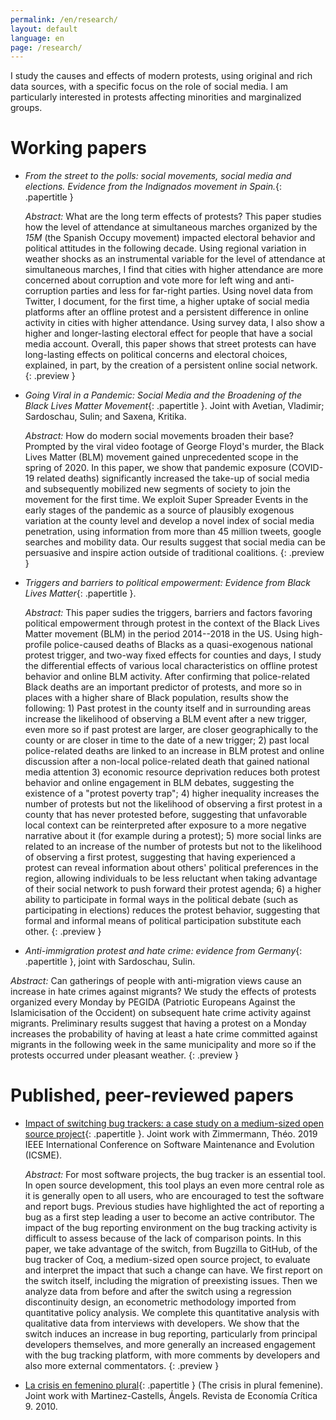 ```yaml
---
permalink: /en/research/
layout: default
language: en
page: /research/
---
```


I study the causes and effects of modern protests, using original and rich data sources, with a specific focus on the role of social media. I am particularly interested in protests affecting minorities and marginalized groups.

Working papers
==============

 * *From the street to the polls: social movements, social media and elections.
   Evidence from the Indignados movement in Spain.*{: .papertitle }
 
   *Abstract:* What are the long term effects of protests? This paper studies how the level of attendance
   at simultaneous marches organized by the *15M* (the Spanish Occupy movement) impacted electoral
   behavior and political attitudes in the following decade. Using regional variation in weather shocks as
   an instrumental variable for the level of attendance at simultaneous marches, I find that cities with
   higher attendance are more concerned about corruption and vote more for left wing and anti-corruption
   parties and less for far-right parties. Using novel data from Twitter, I document, for the first time,
   a higher uptake of social media platforms after an offline protest and a persistent difference in
   online activity in cities with higher attendance. Using survey data, I also show a higher and
   longer-lasting electoral effect for people that have a social media account. Overall, this paper shows
   that street protests can have long-lasting effects on political concerns and electoral choices,
   explained, in part, by the creation of a persistent online social network.
   {: .preview }


 * *Going Viral in a Pandemic: Social Media and the Broadening of the Black Lives Matter Movement*{: .papertitle }.
   Joint with Avetian, Vladimir; Sardoschau, Sulin; and Saxena, Kritika.
   
   *Abstract:* How do modern social movements broaden their base? Prompted by the viral video footage of
    George Floyd's murder, the Black Lives Matter (BLM) movement gained unprecedented scope in the spring
    of 2020. In this paper, we show that pandemic exposure (COVID-19 related deaths) significantly
    increased the take-up of social media and subsequently mobilized new segments of society to join the
    movement for the first time. We exploit Super Spreader Events in the early stages of the pandemic as a
    source of plausibly exogenous variation at the county level and develop a novel index of social media
    penetration, using information from more than 45 million tweets, google searches and mobility
    data. Our results suggest that social media can be persuasive and inspire action outside of
    traditional coalitions.
   {: .preview }


 * *Triggers and barriers to political empowerment: Evidence from Black Lives Matter*{: .papertitle }.

   *Abstract:* This paper sudies the triggers, barriers and factors favoring political empowerment through
   protest in the context of the Black Lives Matter movement (BLM) in the period 2014--2018 in the
   US. Using high-profile police-caused deaths of Blacks as a quasi-exogenous national protest
   trigger, and two-way fixed effects for counties and days, I study the differential effects of
   various local characteristics on offline protest behavior and online BLM activity. After
   confirming that police-related Black deaths are an important predictor of protests, and more so
   in places with a higher share of Black population, results show the following: 1) Past protest in
   the county itself and in surrounding areas increase the likelihood of observing a BLM event after
   a new trigger, even more so if past protest are larger, are closer geographically to the county
   or are closer in time to the date of a new trigger; 2) past local police-related deaths are
   linked to an increase in BLM protest and online discussion after a non-local police-related death
   that gained national media attention 3) economic resource deprivation reduces both protest
   behavior and online engagement in BLM debates, suggesting the existence of a "protest poverty
   trap"; 4) higher inequality increases the number of protests but not the likelihood of observing
   a first protest in a county that has never protested before, suggesting that unfavorable local
   context can be reinterpreted after exposure to a more negative narrative about it (for example
   during a protest); 5) more social links are related to an increase of the number of protests but
   not to the likelihood of observing a first protest, suggesting that having experienced a protest
   can reveal information about others' political preferences in the region, allowing individuals to
   be less reluctant when taking advantage of their social network to push forward their protest
   agenda; 6) a higher ability to participate in formal ways in the political debate (such as
   participating in elections) reduces the protest behavior, suggesting that formal and informal
   means of political participation substitute each other.
   {: .preview }


 * *Anti-immigration protest and hate crime: evidence from Germany*{: .papertitle }, joint with Sardoschau, Sulin.

  *Abstract:* Can gatherings of people with anti-migration views cause an increase in hate crimes against
   migrants? We study the effects of protests organized every Monday by PEGIDA (Patriotic Europeans
   Against the Islamicisation of the Occident) on subsequent hate crime activity against
   migrants. Preliminary results suggest that having a protest on a Monday increases the probability of
   having at least a hate crime committed against migrants in the following week in the same municipality
   and more so if the protests occurred under pleasant weather.
   {: .preview }


Published, peer-reviewed papers
===============================

 * [Impact of switching bug trackers: a case study on a medium-sized open source project](https://hal.archives-ouvertes.fr/hal-01951176){: .papertitle }.
   Joint work with Zimmermann, Théo. 2019 IEEE International Conference on Software Maintenance and Evolution (ICSME).

   *Abstract:* For most software projects, the bug tracker is an essential tool. In open source
   development, this tool plays an even more central role as it is generally open to all users, who
   are encouraged to test the software and report bugs. Previous studies have highlighted the act of
   reporting a bug as a first step leading a user to become an active contributor. The impact of the
   bug reporting environment on the bug tracking activity is difficult to assess because of the lack
   of comparison points. In this paper, we take advantage of the switch, from Bugzilla to GitHub, of
   the bug tracker of Coq, a medium-sized open source project, to evaluate and interpret the impact
   that such a change can have. We first report on the switch itself, including the migration of
   preexisting issues. Then we analyze data from before and after the switch using a regression
   discontinuity design, an econometric methodology imported from quantitative policy analysis. We
   complete this quantitative analysis with qualitative data from interviews with developers. We
   show that the switch induces an increase in bug reporting, particularly from principal developers
   themselves, and more generally an increased engagement with the bug tracking platform, with more
   comments by developers and also more external commentators.
   {: .preview }

 * [La crisis en femenino plural](https://www.mujeresenred.net/spip.php?article1878){: .papertitle }
   (The crisis in plural femenine). Joint work with Martinez-Castells, Ángels. Revista de Economía Crítica 9. 2010. 


